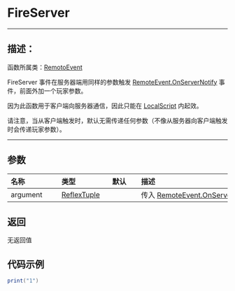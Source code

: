 # FireServer 
-----------------------------------------------------------------------------------------
## 描述：

函数所属类：[RemotoEvent](/Api/Classes/Script/RemoteEvent.md)

FireServer 事件在服务器端用同样的参数触发 [RemoteEvent.OnServerNotify](/Api/Classes/Script/RemoteEvent_F/OnServerNotify.md) 事件，前面外加一个玩家参数。

因为此函数用于客户端向服务器通信，因此只能在 [LocalScript](/Api/Classes/Script/LocalScript.md) 内起效。

请注意，当从客户端触发时，默认无需传递任何参数（不像从服务器向客户端触发时会传递玩家参数）。

-----------------------------------------------------------------------------------------
## 参数


|<div style="width:100px">名称</div>|<div style="width:100px">类型</div>|<div style="width:50px">默认</div>|<div style="width:350px">描述</div>|
|:--------------------|:--------------------|:--------------------|:--------------------|
|argument      | [ReflexTuple](/Api/DataType/tuple.md)||传入 [RemoteEvent.OnServerNotify](/Api/Classes/Script/RemoteEvent_F/OnServerNotify.md) 方法的参数|


## 返回

无返回值

## 代码示例

```lua
print("1")

```